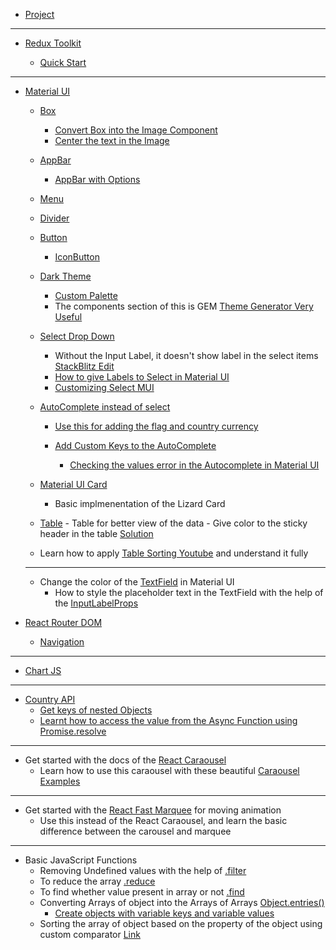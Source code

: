 - [Project](https://www.youtube.com/watch?v=QA6oTpMZp84&list=PLKhlp2qtUcSa_rX7glmB7HyFsEOEQa0Uk)

<hr/>

- [Redux Toolkit](https://redux-toolkit.js.org/introduction/getting-started)

  - [Quick Start](https://redux-toolkit.js.org/tutorials/quick-start)

<hr/>

- [Material UI](https://mui.com/material-ui/react-autocomplete/)

  - [Box](https://mui.com/material-ui/react-box/)
    - [Convert Box into the Image Component](https://mui.com/system/basics/)
    - [Center the text in the Image](https://www.w3schools.com/howto/howto_css_image_text.asp)
  - [AppBar](https://mui.com/material-ui/react-app-bar/)
    - [AppBar with Options](https://mui.com/#responsive-app-bar-with-drawer)
  - [Menu](https://mui.com/material-ui/api/menu/)
  - [Divider](https://mui.com/material-ui/react-divider/#main-content)
  - [Button](https://mui.com/material-ui/react-button/#main-content)
    - [IconButton](https://mui.com/material-ui/react-button/#icon-button)
  - [Dark Theme](https://mui.com/material-ui/customization/dark-mode/#main-content)
    - [Custom Palette](https://mui.com/material-ui/customization/dark-mode/#dark-mode-with-a-custom-palette)
    - The components section of this is GEM [Theme Generator Very Useful](https://bareynol.github.io/mui-theme-creator/)
  - [Select Drop Down](https://mui.com/material-ui/react-select/)
    - Without the Input Label, it doesn't show label in the select items [StackBlitz Edit](https://mui.com/material-ui/react-select/#main-content)
    - [How to give Labels to Select in Material UI](https://mui.com/material-ui/react-select/#labels-and-helper-text)
    - [Customizing Select MUI](https://mui-treasury.com/styles/select/)
  - [AutoComplete instead of select](https://mui.com/material-ui/react-autocomplete/#main-content)

    - [Use this for adding the flag and country currency](https://mui.com/material-ui/react-autocomplete/#country-select)
    - [Add Custom Keys to the AutoComplete](https://stackoverflow.com/questions/69395945/how-can-i-add-unique-keys-to-react-mui-autocomplete-component)

      - [Checking the values error in the Autocomplete in Material UI](https://stackoverflow.com/questions/61947941/material-ui-autocomplete-warning-the-value-provided-to-autocomplete-is-invalid)

  - [Material UI Card](https://mui.com/material-ui/react-card/#main-content)

    - Basic implmenentation of the Lizard Card

  - [Table](https://mui.com/material-ui/react-table/#main-content) - Table for better view of the data - Give color to the sticky header in the table [Solution](https://codesandbox.io/s/material-demo-szz46?file=/demo.js)
   - Learn how to apply [Table Sorting Youtube](https://www.youtube.com/watch?v=sW6HEiNDJ_s) and understand it fully
  <hr/>

  - Change the color of the [TextField](https://mui.com/material-ui/react-text-field/#color) in Material UI
    - How to style the placeholder text in the TextField with the help of the [InputLabelProps](https://stackoverflow.com/questions/47804380/styling-the-placeholder-in-a-textfield)

- [React Router DOM](httphttps://mui.com/material-ui/react-box/s://reactrouter.com/docs/en/v6/getting-started/overview)
  - [Navigation](https://reactrouter.com/docs/en/v6/getting-started/overview#navigation)

<hr>

- [Chart JS](https://www.chartjs.org/docs/latest/)

<hr>

- [Country API](https://restcountries.com/#api-endpoints-v3-all)
  - [Get keys of nested Objects](https://fedingo.com/how-to-get-nested-object-keys-in-javascript/#:~:text=You%20can%20access%20the%20nested,a%20list%20of%20its%20keys.)
  - [Learnt how to access the value from the Async Function using Promise.resolve](https://bobbyhadz.com/blog/javascript-access-value-of-promise)

<hr>

- Get started with the docs of the [React Caraousel](https://www.npmjs.com/package/react-responsive-carousel)
  - Learn how to use this caraousel with these beautiful [Caraousel Examples](https://react-responsive-carousel.js.org/storybook/index.html?path=/story/01-basic--base)

<hr>

- Get started with the [React Fast Marquee](https://www.react-fast-marquee.com/) for moving animation
  - Use this instead of the React Caraousel, and learn the basic difference between the carousel and marquee

<hr>

- Basic JavaScript Functions
  - Removing Undefined values with the help of [.filter](https://stackoverflow.com/questions/28607451/removing-undefined-values-from-array)
  - To reduce the array [.reduce](https://developer.mozilla.org/en-US/docs/Web/JavaScript/Reference/Global_Objects/Array/reduce)
  - To find whether value present in array or not [.find](https://developer.mozilla.org/en-US/docs/Web/JavaScript/Reference/Global_Objects/Array/find)
  - Converting Arrays of object into the Arrays of Arrays [Object.entries()](https://developer.mozilla.org/en-US/docs/Web/JavaScript/Reference/Global_Objects/Object/entries)
    - [Create objects with variable keys and variable values](<https://stackoverflow.com/questions/11508463/javascript-set-object-key-by-variable#:~:text=You%20need%20to%20make%20the,push(obj)%3B>)
  - Sorting the array of object based on the property of the object using custom comparator [Link](https://www.javascripttutorial.net/array/javascript-sort-an-array-of-objects/)

